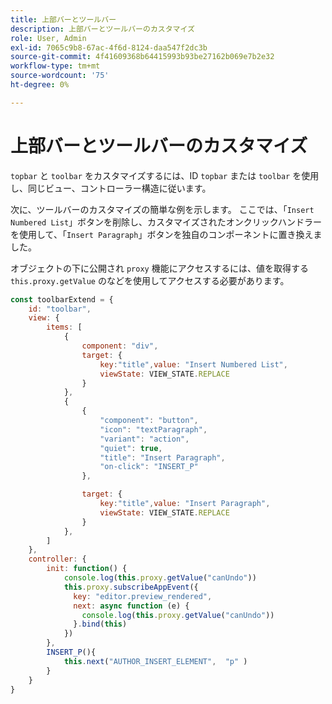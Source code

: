 ```yaml
---
title: 上部バーとツールバー
description: 上部バーとツールバーのカスタマイズ
role: User, Admin
exl-id: 7065c9b8-67ac-4f6d-8124-daa547f2dc3b
source-git-commit: 4f41609368b64415993b93be27162b069e7b2e32
workflow-type: tm+mt
source-wordcount: '75'
ht-degree: 0%

---
```


# 上部バーとツールバーのカスタマイズ

`topbar` と `toolbar` をカスタマイズするには、ID `topbar` または `toolbar` を使用し、同じビュー、コントローラー構造に従います。

次に、ツールバーのカスタマイズの簡単な例を示します。 ここでは、「`Insert Numbered List`」ボタンを削除し、カスタマイズされたオンクリックハンドラーを使用して、「`Insert Paragraph`」ボタンを独自のコンポーネントに置き換えました。

オブジェクトの下に公開され `proxy` 機能にアクセスするには、値を取得する `this.proxy.getValue` のなどを使用してアクセスする必要があります。

```js title = toolbar_customisation.js
const toolbarExtend = {
    id: "toolbar",
    view: {
        items: [
            {
                component: "div",
                target: {
                    key:"title",value: "Insert Numbered List",                    
                    viewState: VIEW_STATE.REPLACE
                }
            },
            {
                {
                    "component": "button",
                    "icon": "textParagraph",
                    "variant": "action",
                    "quiet": true,
                    "title": "Insert Paragraph",
                    "on-click": "INSERT_P"
                },

                target: {
                    key:"title",value: "Insert Paragraph",                    
                    viewState: VIEW_STATE.REPLACE
                }
            },
        ]
    },
    controller: {
        init: function() {
            console.log(this.proxy.getValue("canUndo"))
            this.proxy.subscribeAppEvent({
              key: "editor.preview_rendered",
              next: async function (e) {
                console.log(this.proxy.getValue("canUndo"))
              }.bind(this)
            })
        },
        INSERT_P(){
            this.next("AUTHOR_INSERT_ELEMENT",  "p" )
        }
    }
}
```
